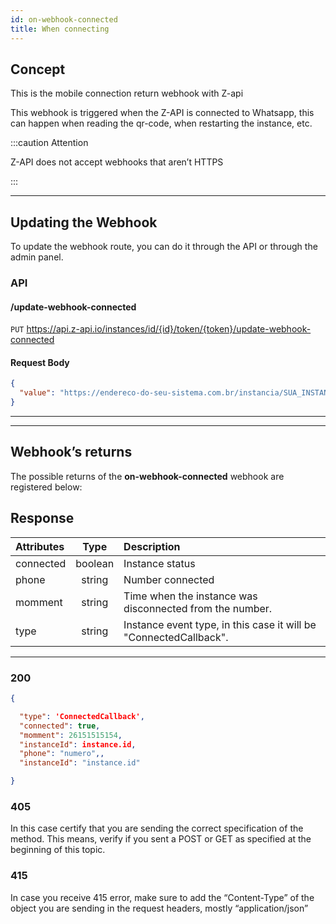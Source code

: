 ```yaml
---
id: on-webhook-connected
title: When connecting
---
```


## Concept

This is the mobile connection return webhook with Z-api

This webhook is triggered when the Z-API is connected to Whatsapp, this can happen when reading the qr-code, when restarting the instance, etc.

:::caution Attention

Z-API does not accept webhooks that aren’t HTTPS

:::

---

## Updating the Webhook

To update the webhook route, you can do it through the API or through the admin panel.

### API

#### /update-webhook-connected

`PUT` <https://api.z-api.io/instances/id/{id}/token/{token}/update-webhook-connected>

#### Request Body

```json
{
  "value": "https://endereco-do-seu-sistema.com.br/instancia/SUA_INSTANCIA/status"
}
```

---

<!-- ### Painel Administrativo -->

<!-- ![img](../../../../../img/status.png) -->

<!-- --- -->

---

## Webhook’s returns

The possible returns of the **on-webhook-connected** webhook are registered below:

## Response

| Attributes | Type | Description |
| :-- | :-: | :-- |
| connected | boolean | Instance status |
| phone | string | Number connected |
| momment | string | Time when the instance was disconnected from the number. |
| type | string | Instance event type, in this case it will be "ConnectedCallback". |

---

### 200

```json
{

  "type": 'ConnectedCallback',
  "connected": true,
  "momment": 26151515154,
  "instanceId": instance.id,
  "phone": "numero",,
  "instanceId": "instance.id"

}
```

### 405

In this case certify that you are sending the correct specification of the method. This means, verify if you sent a POST or GET as specified at the beginning of this topic.

### 415

In case you receive 415 error, make sure to add the “Content-Type” of the object you are sending in the request headers, mostly “application/json”

<!--
## Code

<iframe src="//api.apiembed.com/?source=https://raw.githubusercontent.com/Z-API/z-api-docs/main/json-examples/on-whatsapp-message-status-changes.json&targets=all" frameborder="0" scrolling="no" width="100%" height="500px" seamless></iframe> -->
